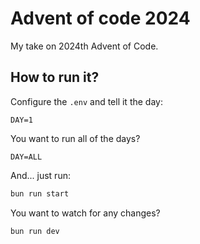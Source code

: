 # Advent of code 2024

My take on 2024th Advent of Code.

## How to run it?

Configure the `.env` and tell it the day:

```env
DAY=1
```

You want to run all of the days?

```env
DAY=ALL
```

And... just run:

```bash
bun run start
```

You want to watch for any changes?

```bash
bun run dev
```
